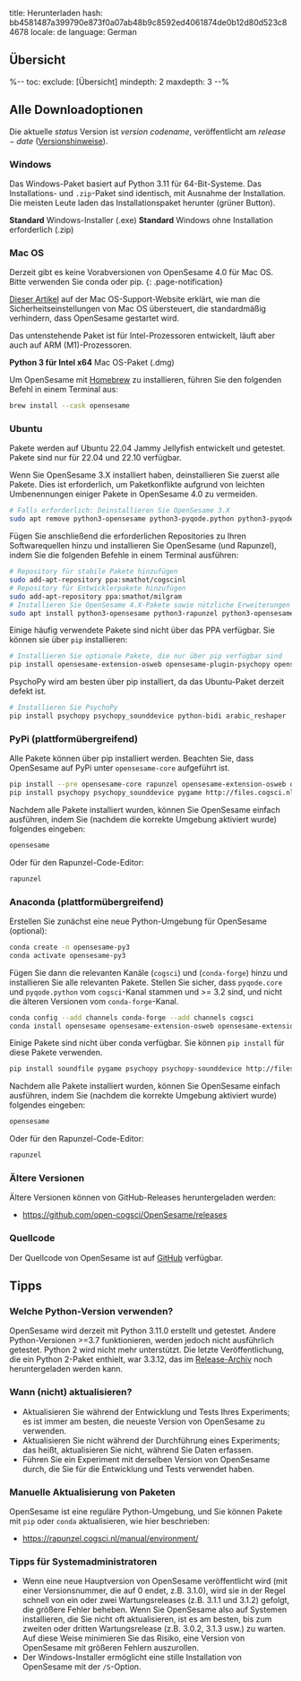 title: Herunterladen
hash: bb4581487a399790e873f0a07ab48b9c8592ed4061874de0b12d80d523c84678
locale: de
language: German

<script>
function startDownload(url) {
	document.getElementById('click-here').href = url
	window.location.href = url
	document.getElementById('download-started').style.display = 'block'
	document.getElementById('download-started').scrollIntoView()
}
</script>

<div class="info-box" id="download-started" markdown="1" style="display:none;">

<h3>Ihr Download sollte in Kürze starten!</h3>

<a role="button" class="btn btn-success btn-align-left" href="https://www.buymeacoffee.com/cogsci">
<span class="glyphicon glyphicon-heart" aria-hidden="true"></span>
Helfen Sie uns, konzentriert zu bleiben und kaufen Sie uns einen Kaffee!
</a>

Kaffee hält uns wach, damit wir kostenlose Software entwickeln und Ihre Fragen im Support-Forum beantworten können!

Klicken Sie <a id="click-here">hier</a>, wenn Ihr Download nicht startet.
</div>


## Übersicht

%--
toc:
 exclude: [Übersicht]
 mindepth: 2
 maxdepth: 3
--%


## Alle Downloadoptionen

Die aktuelle $status$ Version ist $version$ *$codename$*, veröffentlicht am $release-date$ ([Versionshinweise](http://osdoc.cogsci.nl/$branch$/notes/$notes$)).


### Windows

Das Windows-Paket basiert auf Python 3.11 für 64-Bit-Systeme. Das Installations- und `.zip`-Paket sind identisch, mit Ausnahme der Installation. Die meisten Leute laden das Installationspaket herunter (grüner Button).

<a role="button" class="btn btn-success btn-align-left" onclick="startDownload('$url-windows-exe-py3$')">
	<b>Standard</b> Windows-Installer (.exe)
</a>

<a role="button" class="btn btn-default btn-align-left" onclick="startDownload('$url-windows-zip-py3$')">
	<b>Standard</b> Windows ohne Installation erforderlich (.zip)
</a>


### Mac OS

Derzeit gibt es keine Vorabversionen von OpenSesame 4.0 für Mac OS. Bitte verwenden Sie conda oder pip.
{: .page-notification}

[Dieser Artikel](https://support.apple.com/en-in/guide/mac-help/mh40616/mac) auf der Mac OS-Support-Website erklärt, wie man die Sicherheitseinstellungen von Mac OS übersteuert, die standardmäßig verhindern, dass OpenSesame gestartet wird.

Das untenstehende Paket ist für Intel-Prozessoren entwickelt, läuft aber auch auf ARM (M1)-Prozessoren.

<a role="button" class="btn btn-default btn-align-left" onclick="startDownload('$url-osx-dmg-x64-py3$')">
	<b>Python 3 für Intel x64</b> Mac OS-Paket (.dmg)
</a>

Um OpenSesame mit [Homebrew](https://brew.sh/) zu installieren, führen Sie den folgenden Befehl in einem Terminal aus:

```bash
brew install --cask opensesame
```


### Ubuntu

Pakete werden auf Ubuntu 22.04 Jammy Jellyfish entwickelt und getestet. Pakete sind nur für 22.04 und 22.10 verfügbar.

Wenn Sie OpenSesame 3.X installiert haben, deinstallieren Sie zuerst alle Pakete. Dies ist erforderlich, um Paketkonflikte aufgrund von leichten Umbenennungen einiger Pakete in OpenSesame 4.0 zu vermeiden.

```bash
# Falls erforderlich: Deinstallieren Sie OpenSesame 3.X
sudo apt remove python3-opensesame python3-pyqode.python python3-pyqode.core python3-rapunzel python3-opensesame-extension* python3-opensesame-plugin*
```

Fügen Sie anschließend die erforderlichen Repositories zu Ihren Softwarequellen hinzu und installieren Sie OpenSesame (und Rapunzel), indem Sie die folgenden Befehle in einem Terminal ausführen:

```bash
# Repository für stabile Pakete hinzufügen
sudo add-apt-repository ppa:smathot/cogscinl
# Repository für Entwicklerpakete hinzufügen
sudo add-apt-repository ppa:smathot/milgram
# Installieren Sie OpenSesame 4.X-Pakete sowie nützliche Erweiterungen
sudo apt install python3-opensesame python3-rapunzel python3-opensesame-extension-updater python3-pygaze python3-pygame python3-opensesame-extension-language_server
```

Einige häufig verwendete Pakete sind nicht über das PPA verfügbar. Sie können sie über `pip` installieren:

```bash
# Installieren Sie optionale Pakete, die nur über pip verfügbar sind
pip install opensesame-extension-osweb opensesame-plugin-psychopy opensesame-plugin-media_player_mpy http://files.cogsci.nl/expyriment-0.10.0+opensesame2-py3-none-any.whl
```

PsychoPy wird am besten über pip installiert, da das Ubuntu-Paket derzeit defekt ist.

```bash
# Installieren Sie PsychoPy
pip install psychopy psychopy_sounddevice python-bidi arabic_reshaper
```


### PyPi (plattformübergreifend)

Alle Pakete können über pip installiert werden. Beachten Sie, dass OpenSesame auf PyPi unter `opensesame-core` aufgeführt ist.

```bash
pip install --pre opensesame-core rapunzel opensesame-extension-osweb opensesame-extension-updater opensesame-plugin-psychopy opensesame-plugin-media_player_mpy
pip install psychopy psychopy_sounddevice pygame http://files.cogsci.nl/expyriment-0.10.0+opensesame2-py3-none-any.whl https://github.com/smathot/PyGaze/releases/download/prerelease%2F0.8.0a3/python_pygaze-0.8.0a3-py3-none-any.whl
```

Nachdem alle Pakete installiert wurden, können Sie OpenSesame einfach ausführen, indem Sie (nachdem die korrekte Umgebung aktiviert wurde) folgendes eingeben:

```bash
opensesame
```

Oder für den Rapunzel-Code-Editor:

```bash
rapunzel
```


### Anaconda (plattformübergreifend)

Erstellen Sie zunächst eine neue Python-Umgebung für OpenSesame (optional):

```bash
conda create -n opensesame-py3
conda activate opensesame-py3
```

Fügen Sie dann die relevanten Kanäle (`cogsci`) und (`conda-forge`) hinzu und installieren Sie alle relevanten Pakete. Stellen Sie sicher, dass `pyqode.core` und `pyqode.python` vom `cogsci`-Kanal stammen und >= 3.2 sind, und nicht die älteren Versionen vom `conda-forge`-Kanal.

```bash
conda config --add channels conda-forge --add channels cogsci
conda install opensesame opensesame-extension-osweb opensesame-extension-updater opensesame-plugin-psychopy rapunzel pygaze
```

Einige Pakete sind nicht über conda verfügbar. Sie können `pip install` für diese Pakete verwenden.

```bash
pip install soundfile pygame psychopy psychopy-sounddevice http://files.cogsci.nl/expyriment-0.10.0+opensesame2-py3-none-any.whl
```

Nachdem alle Pakete installiert wurden, können Sie OpenSesame einfach ausführen, indem Sie (nachdem die korrekte Umgebung aktiviert wurde) folgendes eingeben:

```bash
opensesame
```

Oder für den Rapunzel-Code-Editor:

```bash
rapunzel
```


### Ältere Versionen

Ältere Versionen können von GitHub-Releases heruntergeladen werden:

- <https://github.com/open-cogsci/OpenSesame/releases>


### Quellcode

Der Quellcode von OpenSesame ist auf [GitHub](https://github.com/open-cogsci/OpenSesame) verfügbar.


## Tipps


### Welche Python-Version verwenden?

OpenSesame wird derzeit mit Python 3.11.0 erstellt und getestet. Andere Python-Versionen >=3.7 funktionieren, werden jedoch nicht ausführlich getestet. Python 2 wird nicht mehr unterstützt. Die letzte Veröffentlichung, die ein Python 2-Paket enthielt, war 3.3.12, das im [Release-Archiv](https://github.com/open-cogsci/OpenSesame/releases/tag/release%2F3.3.12) noch heruntergeladen werden kann.


### Wann (nicht) aktualisieren?

- Aktualisieren Sie während der Entwicklung und Tests Ihres Experiments; es ist immer am besten, die neueste Version von OpenSesame zu verwenden.
- Aktualisieren Sie nicht während der Durchführung eines Experiments; das heißt, aktualisieren Sie nicht, während Sie Daten erfassen.
- Führen Sie ein Experiment mit derselben Version von OpenSesame durch, die Sie für die Entwicklung und Tests verwendet haben.


### Manuelle Aktualisierung von Paketen

OpenSesame ist eine reguläre Python-Umgebung, und Sie können Pakete mit `pip` oder `conda` aktualisieren, wie hier beschrieben:

- <https://rapunzel.cogsci.nl/manual/environment/>


### Tipps für Systemadministratoren

- Wenn eine neue Hauptversion von OpenSesame veröffentlicht wird (mit einer Versionsnummer, die auf 0 endet, z.B. 3.1.0), wird sie in der Regel schnell von ein oder zwei Wartungsreleases (z.B. 3.1.1 und 3.1.2) gefolgt, die größere Fehler beheben. Wenn Sie OpenSesame also auf Systemen installieren, die Sie nicht oft aktualisieren, ist es am besten, bis zum zweiten oder dritten Wartungsrelease (z.B. 3.0.2, 3.1.3 usw.) zu warten. Auf diese Weise minimieren Sie das Risiko, eine Version von OpenSesame mit größeren Fehlern auszurollen.
- Der Windows-Installer ermöglicht eine stille Installation von OpenSesame mit der `/S`-Option.